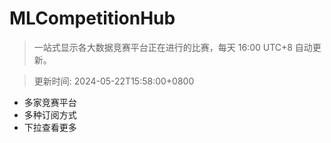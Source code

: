 # MLCompetitionHub

> 一站式显示各大数据竞赛平台正在进行的比赛，每天 16:00 UTC+8 自动更新。
  
> 更新时间: 2024-05-22T15:58:00+0800 

* 多家竞赛平台
* 多种订阅方式
* 下拉查看更多